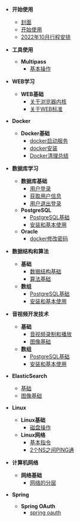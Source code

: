 <!-- docs/_sidebar.md -->

- **开始使用**

    - [封面](/)
    - [开始使用](guide.md)
    - [2022年10月行程安排](_x1_2022年10月行程安排/_x1_2022年10月行程安排.md)

- **工具使用**

    - **Multipass**
        - [基本操作](_8_Multipass/_8_1_Multipass_基本操作.md "基本操作")
    
- **WEB学习**

    - **WEB基础**
        - [关于浏览器内核](_1_web/_1_1_基础/_1_1_1_关于浏览器内核.md "关于浏览器内核")
        - [关于WEB标准](_1_web/_1_1_基础/_1_1_2_关于WEB标准.md "关于WEB标准")

- **Docker**

    - **Docker基础**
        - [docker启动服务](_4_docker/_4_1_docker基础/_4_1_0_docker启动服务.md "docker启动服务")
        - [docker安装](_4_docker/_4_1_docker基础/_4_1_0_docker安装.md "docker安装")  
        - [Docker清理总结](_4_docker/_4_1_docker基础/_4_1_2_Docker清理总结.md "Docker清理总结")

- **数据库学习**

    - **数据库基础**
        - [用户登录](dc2/_账号相关/登录.md "用户登录")
        - [获取用户信息](dc2/_账号相关/获取用户信息.md "获取用户信息")
        - [用户退出登录](dc2/_账号相关/退出登录.md "退出登录")
    - **PostgreSQL**
        - [PostgreSQL基础](_3_database/_3_3_postgresql/_3_3_1_PostgreSQL基础.md "PostgreSQL基础")
        - [安装和基本使用](_3_database/_3_3_postgresql/_3_3_2_安装和基本使用.md "安装和基本使用")
    - **Oracle**
      - [docker修改密码](_3_database/_3_4_oracle/1_docker修改密码.md "docker修改密码")

- **数据结构和算法**

    - **基础**
        - [数据结构基础](_6_数据结构和算法/_1_基础/数据结构基础.md "数据结构基础") 
        - [算法基础](_6_数据结构和算法/_1_基础/算法基础.md "算法基础")
    - **数组**
        - [PostgreSQL基础](_3_database/_3_3_postgresql/_3_3_1_PostgreSQL基础.md "PostgreSQL基础")
        - [安装和基本使用](_3_database/_3_3_postgresql/_3_3_2_安装和基本使用.md "安装和基本使用")

- **音视频开发技术**

    - **基础**
        - [音视频录制和播放](_7_音视频开发技术/_7_1_音视频基础/_7_1_1_音视频录制和播放.md "音视频录制和播放")
        - [图像基础](_7_音视频开发技术/_7_1_音视频基础/_7_1_2_图像基础.md "图像基础")
    - **数组**
        - [PostgreSQL基础](_3_database/_3_3_postgresql/_3_3_1_PostgreSQL基础.md "PostgreSQL基础")
        - [安装和基本使用](_3_database/_3_3_postgresql/_3_3_2_安装和基本使用.md "安装和基本使用")

- **ElasticSearch**
  - [基础](_9_ElasticSearch/_9_1_ES基础.md "ES基础")
  - [图像基础](_7_音视频开发技术/_7_1_音视频基础/_7_1_2_图像基础.md "图像基础")

- **Linux**

    - **Linux基础**
        - [磁盘操作](_10_Linux/_10_1_Linux基础/_10_1_1_磁盘操作.md "磁盘操作") 
    - **Linux网络**
        - [基本指令](_10_Linux/_10_2_Linux网络/_10_2_1_基本指令.md "基本指令") 
        - [2个NS之间PING通](_10_Linux/_10_2_Linux网络/_10_2_2_2个NS之间PING通.md "2个NS之间PING通")

- **计算机网络**

    - **网络基础**
        - [网络的分层](_11_network/11_1_网络的分层.md "网络的分层")

- **Spring**

    - **Spring OAuth**
        - [spring oauth](_12_spring/_12_1_Spring_oauth/12_1_spring_oauth.md "Spring OAuth")
